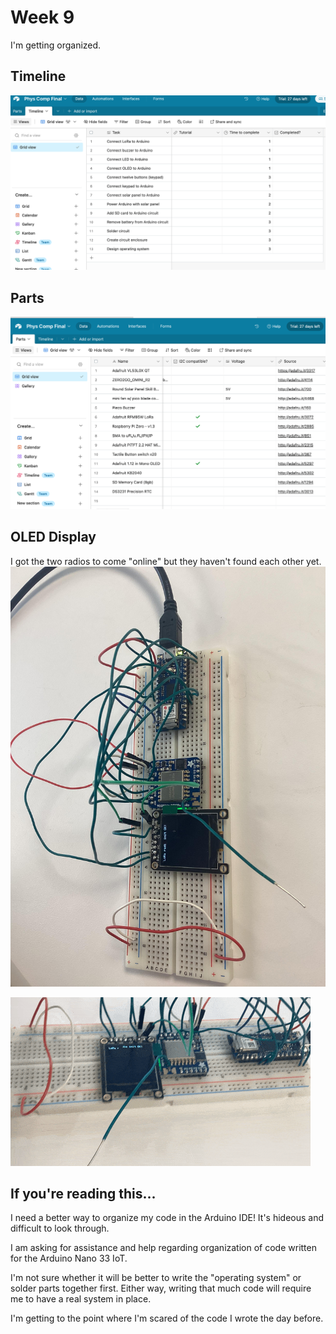 # Week 9
I'm getting organized.


## Timeline
![My timeline](/assets/img/week9/timeline.png)
## Parts
![My parts](/assets/img/week9/parts.png)

## OLED Display

I got the two radios to come "online" but they haven't found each other yet.
![OLED IMG](/assets/img/week9/radio_oled.jpg)

![OLED GIF](/assets/img/week9/radio_oled.gif)

## If you're reading this...

I need a better way to organize my code in the Arduino IDE! It's hideous and difficult to look through.

I am asking for assistance and help regarding organization of code written for the Arduino Nano 33 IoT.

I'm not sure whether it will be better to write the "operating system" or solder parts together first. Either way, writing that much code will require me to have a real system in place.

I'm getting to the point where I'm scared of the code I wrote the day before.
